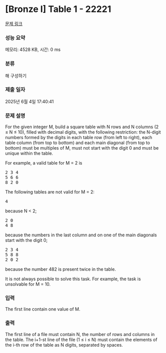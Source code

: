 # [Bronze I] Table 1 - 22221 

[문제 링크](https://www.acmicpc.net/problem/22221) 

### 성능 요약

메모리: 4528 KB, 시간: 0 ms

### 분류

해 구성하기

### 제출 일자

2025년 6월 4일 17:40:41

### 문제 설명

<p>For the given integer M, build a square table with N rows and N columns (2 ≤ N ≤ 10), filled with decimal digits, with the following restriction: the N-digit numbers formed by the digits in each table row (from left to right), each table column (from top to bottom) and each main diagonal (from top to bottom) must be multiples of M, must not start with the digit 0 and must be unique within the table.</p>

<p>For example, a valid table for M = 2 is</p>

<pre>2 3 4
5 6 6
8 2 0
</pre>

<p>The following tables are not valid for M = 2:</p>

<pre>4
</pre>

<p>because N < 2;</p>

<pre>2 0
4 8
</pre>

<p>because the numbers in the last column and on one of the main diagonals start with the digit 0;</p>

<pre>2 3 4
5 8 8
2 0 2
</pre>

<p>because the number 482 is present twice in the table.</p>

<p>It is not always possible to solve this task. For example, the task is unsolvable for M = 10.</p>

### 입력 

 <p>The first line contain one value of M.</p>

### 출력 

 <p>The first line of a file must contain N, the number of rows and columns in the table. The i+1-st line of the file (1 ≤ i ≤ N) must contain the elements of the i-th row of the table as N digits, separated by spaces.</p>

